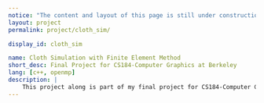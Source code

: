 ```yaml
---
notice: "The content and layout of this page is still under construction."
layout: project
permalink: project/cloth_sim/

display_id: cloth_sim

name: Cloth Simulation with Finite Element Method
short_desc: Final Project for CS184-Computer Graphics at Berkeley
lang: [c++, openmp]
description: |
    This project along is part of my final project for CS184-Computer Graphics at Berkeley. We implemented a physical based simulator for cloth using finite element methods; we have also serialized the output of our cloth simulator into a <a href="/project/ray_tracer/">global illumination renderer</a> we created.
---
```

